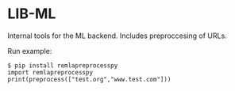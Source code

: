# LIB-ML
Internal tools for the ML backend. Includes preproccesing of URLs.

Run example:

```
$ pip install remlapreprocesspy
import remlapreprocesspy
print(preprocess(["test.org","www.test.com"]))
```